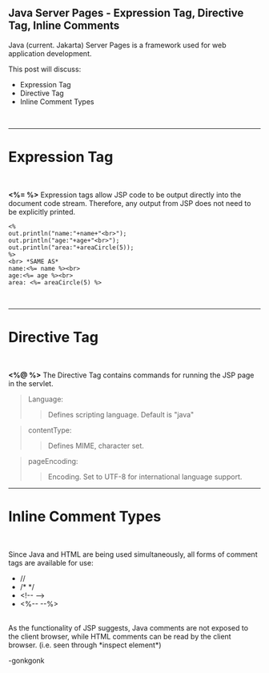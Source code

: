 ## Java Server Pages - Expression Tag, Directive Tag, Inline Comments

Java (current. Jakarta) Server Pages is a framework used for web application development.

This post will discuss:
* Expression Tag
* Directive Tag
* Inline Comment Types

<br>

---
# Expression Tag
<br>

**&lt;%= %&gt;**
Expression tags allow JSP code to be output directly into the document code stream. Therefore, any output from JSP does not need to be explicitly printed.

<pre><code class="language-xml">&lt;%
out.println(&quot;name:&quot;+name+&quot;&lt;br&gt;&quot;);
out.println(&quot;age:&quot;+age+&quot;&lt;br&gt;&quot;);
out.println(&quot;area:&quot;+areaCircle(5));
%&gt;
&lt;br&gt; *SAME AS*
name:&lt;%= name %&gt;&lt;br&gt;
age:&lt;%= age %&gt;&lt;br&gt;
area: &lt;%= areaCircle(5) %&gt;
</code></pre>
<br>

---
# Directive Tag
<br>

**&lt;%@ %&gt;**
The Directive Tag contains commands for running the JSP page in the servlet.

>Language:
>>Defines scripting language. Default is "java"

>contentType:
>>Defines MIME, character set.

>pageEncoding:
>>Encoding. Set to UTF-8 for international language support.


---
# Inline Comment Types
<br>

Since Java and HTML are being used simultaneously, all forms of comment tags are available for use:
<ul>
<li>//</li>
<li>/* */</li>
<li>&lt;!-- --&gt;</li>
<li>&lt;%-- --%&gt;</li>
</ul>

<br>
As the functionality of JSP suggests, Java comments are not exposed to the client browser, while HTML comments can be read by the client browser. (i.e. seen through *inspect element*)

<br>

-gonkgonk
